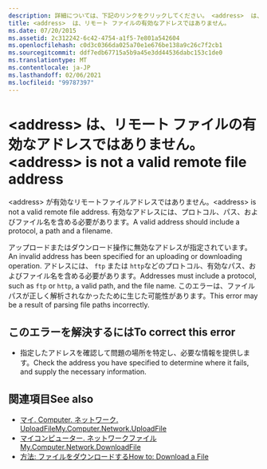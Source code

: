 ```yaml
---
description: 詳細については、下記のリンクをクリックしてください。 <address>  は、リモート ファイルの有効なアドレスではありません。
title: <address>  は、リモート ファイルの有効なアドレスではありません。
ms.date: 07/20/2015
ms.assetid: 2c312242-6c42-4754-a1f5-7e801a542604
ms.openlocfilehash: c0d3c0366da025a70e1e676be138a9c26c7f2cb1
ms.sourcegitcommit: ddf7edb67715a5b9a45e3dd44536dabc153c1de0
ms.translationtype: MT
ms.contentlocale: ja-JP
ms.lasthandoff: 02/06/2021
ms.locfileid: "99787397"
---
```

# <a name="address-is-not-a-valid-remote-file-address"></a><span data-ttu-id="ccfa4-104">\<address> は、リモート ファイルの有効なアドレスではありません。</span><span class="sxs-lookup"><span data-stu-id="ccfa4-104">\<address> is not a valid remote file address</span></span>

<span data-ttu-id="ccfa4-105">\<address> が有効なリモートファイルアドレスではありません。</span><span class="sxs-lookup"><span data-stu-id="ccfa4-105">\<address> is not a valid remote file address.</span></span> <span data-ttu-id="ccfa4-106">有効なアドレスには、プロトコル、パス、およびファイル名を含める必要があります。</span><span class="sxs-lookup"><span data-stu-id="ccfa4-106">A valid address should include a protocol, a path and a filename.</span></span>  
  
 <span data-ttu-id="ccfa4-107">アップロードまたはダウンロード操作に無効なアドレスが指定されています。</span><span class="sxs-lookup"><span data-stu-id="ccfa4-107">An invalid address has been specified for an uploading or downloading operation.</span></span> <span data-ttu-id="ccfa4-108">アドレスには、 `ftp` または `http`などのプロトコル、有効なパス、およびファイル名を含める必要があります。</span><span class="sxs-lookup"><span data-stu-id="ccfa4-108">Addresses must include a protocol, such as `ftp` or `http`, a valid path, and the file name.</span></span> <span data-ttu-id="ccfa4-109">このエラーは、ファイル パスが正しく解析されなかったために生じた可能性があります。</span><span class="sxs-lookup"><span data-stu-id="ccfa4-109">This error may be a result of parsing file paths incorrectly.</span></span>  
  
## <a name="to-correct-this-error"></a><span data-ttu-id="ccfa4-110">このエラーを解決するには</span><span class="sxs-lookup"><span data-stu-id="ccfa4-110">To correct this error</span></span>  
  
- <span data-ttu-id="ccfa4-111">指定したアドレスを確認して問題の場所を特定し、必要な情報を提供します。</span><span class="sxs-lookup"><span data-stu-id="ccfa4-111">Check the address you have specified to determine where it fails, and supply the necessary information.</span></span>  
  
## <a name="see-also"></a><span data-ttu-id="ccfa4-112">関連項目</span><span class="sxs-lookup"><span data-stu-id="ccfa4-112">See also</span></span>

- [<span data-ttu-id="ccfa4-113">マイ. Computer. ネットワーク. UploadFile</span><span class="sxs-lookup"><span data-stu-id="ccfa4-113">My.Computer.Network.UploadFile</span></span>](xref:Microsoft.VisualBasic.Devices.Network.UploadFile%2A)
- [<span data-ttu-id="ccfa4-114">マイコンピューター. ネットワークファイル</span><span class="sxs-lookup"><span data-stu-id="ccfa4-114">My.Computer.Network.DownloadFile</span></span>](xref:Microsoft.VisualBasic.Devices.Network.DownloadFile%2A)
- [<span data-ttu-id="ccfa4-115">方法: ファイルをダウンロードする</span><span class="sxs-lookup"><span data-stu-id="ccfa4-115">How to: Download a File</span></span>](../developing-apps/programming/computer-resources/how-to-download-a-file.md)
